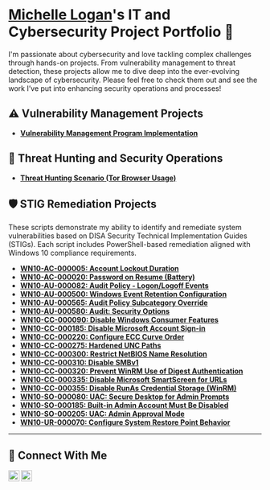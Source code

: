 # <a href="https://www.linkedin.com/in/michellelogan2/">Michelle Logan</a>'s IT and Cybersecurity Project Portfolio 🔐

I'm passionate about cybersecurity and love tackling complex challenges through hands-on projects. From vulnerability management to threat detection, these projects allow me to dive deep into the ever-evolving landscape of cybersecurity. Please feel free to check them out and see the work I’ve put into enhancing security operations and processes!


## ⚠️ Vulnerability Management Projects

- **[Vulnerability Management Program Implementation](https://github.com/Michelle-Logan/Vulnerability-management-program)**


## 🚨 Threat Hunting and Security Operations

- **[Threat Hunting Scenario (Tor Browser Usage)](https://github.com/Michelle-Logan/threat-hunting-scenario-tor)**

## 🛡️ STIG Remediation Projects

These scripts demonstrate my ability to identify and remediate system vulnerabilities based on DISA Security Technical Implementation Guides (STIGs). Each script includes PowerShell-based remediation aligned with Windows 10 compliance requirements.

- **[WN10-AC-000005: Account Lockout Duration](https://github.com/Michelle-Logan/CyberRange/tree/main/STIGS/WN10-AC-000005.ps1)**
- **[WN10-AC-000020: Password on Resume (Battery)](STIGS/WN10-AC-000020.ps1)**
- **[WN10-AU-000082: Audit Policy - Logon/Logoff Events](STIGS/WN10-AU-000082.ps1)**
- **[WN10-AU-000500: Windows Event Retention Configuration](STIGS/WN10-AU-000500.ps1)**
- **[WN10-AU-000565: Audit Policy Subcategory Override](STIGS/WN10-AU-000565.ps1)**
- **[WN10-AU-000580: Audit: Security Options](STIGS/WN10-AU-000580.ps1)**
- **[WN10-CC-000090: Disable Windows Consumer Features](STIGS/WN10-CC-000090.ps1)**
- **[WN10-CC-000185: Disable Microsoft Account Sign-in](STIGS/WN10-CC-000185.ps1)**
- **[WN10-CC-000220: Configure ECC Curve Order](STIGS/WN10-CC-000220.ps1)**
- **[WN10-CC-000275: Hardened UNC Paths](STIGS/WN10-CC-000275.ps1)**
- **[WN10-CC-000300: Restrict NetBIOS Name Resolution](STIGS/WN10-CC-000300.ps1)**
- **[WN10-CC-000310: Disable SMBv1](STIGS/WN10-CC-000310.ps1)**
- **[WN10-CC-000320: Prevent WinRM Use of Digest Authentication](STIGS/WN10-CC-000320.ps1)**
- **[WN10-CC-000335: Disable Microsoft SmartScreen for URLs](STIGS/WN10-CC-000335.ps1)**
- **[WN10-CC-000355: Disable RunAs Credential Storage (WinRM)](STIGS/WN10-CC-000355.ps1)**
- **[WN10-SO-000080: UAC: Secure Desktop for Admin Prompts](STIGS/WN10-SO-000080.ps1)**
- **[WN10-SO-000185: Built-in Admin Account Must Be Disabled](STIGS/WN10-SO-000185.ps1)**
- **[WN10-SO-000205: UAC: Admin Approval Mode](STIGS/WN10-SO-000205.ps1)**
- **[WN10-UR-000070: Configure System Restore Point Behavior](STIGS/WN10-UR-000070.ps1)**


<hr/>

## 🤳 Connect With Me


[<img align="left" alt="___________ | LinkedIn" width="22px" src="https://cdn.jsdelivr.net/npm/simple-icons@v3/icons/linkedin.svg" />][linkedin]
[<img align="left" alt="___________ | Instagram" width="22px" src="https://cdn.jsdelivr.net/npm/simple-icons@v3/icons/instagram.svg" />][instagram]


[instagram]: https://www.instagram.com/mtelt55/___________
[linkedin]: https://www.linkedin.com/in/michellelogan2/___________

<!--
<img width="35" alt="image" src="https://github.com/user-attachments/assets/2f41c7cd-5ea8-4475-b451-a37161b6c3fb"> 
<img width="35" alt="image" src="https://github.com/user-attachments/assets/77649969-9910-4994-8b96-74a116cfb2a8">
-->
